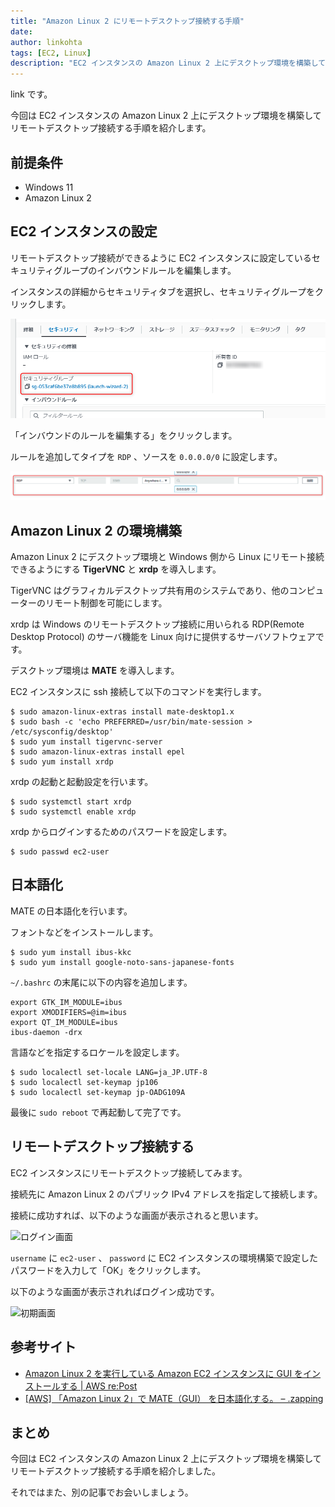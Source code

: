 ```yaml
---
title: "Amazon Linux 2 にリモートデスクトップ接続する手順"
date:
author: linkohta
tags: [EC2, Linux]
description: "EC2 インスタンスの Amazon Linux 2 上にデスクトップ環境を構築してリモートデスクトップ接続する手順を紹介します。"
---
```


link です。

今回は EC2 インスタンスの Amazon Linux 2 上にデスクトップ環境を構築してリモートデスクトップ接続する手順を紹介します。

## 前提条件

- Windows 11
- Amazon Linux 2

## EC2 インスタンスの設定

リモートデスクトップ接続ができるように EC2 インスタンスに設定しているセキュリティグループのインバウンドルールを編集します。

インスタンスの詳細からセキュリティタブを選択し、セキュリティグループをクリックします。

![セキュリティグループ](images/2023-05-27_22h34_53.png)

「インバウンドのルールを編集する」をクリックします。

ルールを追加してタイプを `RDP` 、ソースを `0.0.0.0/0` に設定します。

![インバウンドのルールを編集](images/2023-05-06_22h56_48.png)

## Amazon Linux 2 の環境構築

Amazon Linux 2 にデスクトップ環境と Windows 側から Linux にリモート接続できるようにする **TigerVNC** と **xrdp** を導入します。

TigerVNC はグラフィカルデスクトップ共有用のシステムであり、他のコンピューターのリモート制御を可能にします。

xrdp は Windows のリモートデスクトップ接続に用いられる RDP(Remote Desktop Protocol) のサーバ機能を Linux 向けに提供するサーバソフトウェアです。

デスクトップ環境は **MATE** を導入します。

EC2 インスタンスに ssh 接続して以下のコマンドを実行します。

```bash:title=MATEとTigerVNCとxrdpをインストール
$ sudo amazon-linux-extras install mate-desktop1.x
$ sudo bash -c 'echo PREFERRED=/usr/bin/mate-session > /etc/sysconfig/desktop'
$ sudo yum install tigervnc-server
$ sudo amazon-linux-extras install epel
$ sudo yum install xrdp
```

xrdp の起動と起動設定を行います。

```bash:title=xrdpの設定
$ sudo systemctl start xrdp
$ sudo systemctl enable xrdp
```

xrdp からログインするためのパスワードを設定します。

```bash:title=パスワード設定
$ sudo passwd ec2-user
```

## 日本語化

MATE の日本語化を行います。

フォントなどをインストールします。

```bash:title=日本語化用のパッケージインストール
$ sudo yum install ibus-kkc
$ sudo yum install google-noto-sans-japanese-fonts
```

`~/.bashrc` の末尾に以下の内容を追加します。

```:title=~/.bashrc
export GTK_IM_MODULE=ibus
export XMODIFIERS=@im=ibus
export QT_IM_MODULE=ibus
ibus-daemon -drx

````

言語などを指定するロケールを設定します。

```bash:title=ロケール設定
$ sudo localectl set-locale LANG=ja_JP.UTF-8
$ sudo localectl set-keymap jp106
$ sudo localectl set-keymap jp-OADG109A
````

最後に `sudo reboot` で再起動して完了です。

## リモートデスクトップ接続する

EC2 インスタンスにリモートデスクトップ接続してみます。

接続先に Amazon Linux 2 のパブリック IPv4 アドレスを指定して接続します。

接続に成功すれば、以下のような画面が表示されると思います。

![ログイン画面](images/2023-05-06_23h21_51.png)

`username` に `ec2-user` 、 `password` に EC2 インスタンスの環境構築で設定したパスワードを入力して「OK」をクリックします。

以下のような画面が表示されればログイン成功です。

![初期画面](images/2023-05-06_23h50_10.png)

## 参考サイト

- [Amazon Linux 2 を実行している Amazon EC2 インスタンスに GUI をインストールする | AWS re:Post](https://repost.aws/ja/knowledge-center/ec2-linux-2-install-gui)
- [\[AWS\] 「Amazon Linux 2」で MATE（GUI） を日本語化する。 – .zapping](https://zapping.beccou.com/2021/06/17/aws-japaneseize-mate-on-amazon-linux-2/)

## まとめ

今回は EC2 インスタンスの Amazon Linux 2 上にデスクトップ環境を構築してリモートデスクトップ接続する手順を紹介しました。

それではまた、別の記事でお会いしましょう。
